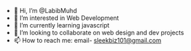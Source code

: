 - 👋 Hi, I’m @LabibMuhd
- 👀 I’m interested in Web Development
- 🌱 I’m currently learning javascript
- 💞️ I’m looking to collaborate on web design and dev projects
- 📫 How to reach me: email- sleekbiz101@gmail.com

<!---
LabibMuhd/LabibMuhd is a ✨ special ✨ repository because its `README.md` (this file) appears on your GitHub profile.
You can click the Preview link to take a look at your changes.
--->
